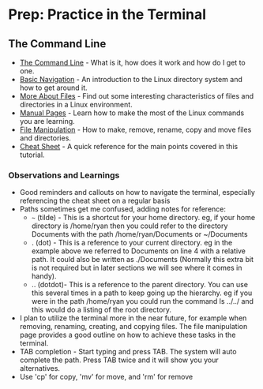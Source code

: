 # Prep: Practice in the Terminal

## The Command Line

- [The Command Line](https://ryanstutorials.net/linuxtutorial/commandline.php) - What is it, how does it work and how do I get to one.
- [Basic Navigation](https://ryanstutorials.net/linuxtutorial/navigation.php) - An introduction to the Linux directory system and how to get around it.
- [More About Files](https://ryanstutorials.net/linuxtutorial/aboutfiles.php) - Find out some interesting characteristics of files and directories in a Linux environment.
- [Manual Pages](https://ryanstutorials.net/linuxtutorial/manual.php) - Learn how to make the most of the Linux commands you are learning.
- [File Manipulation](https://ryanstutorials.net/linuxtutorial/filemanipulation.php) - How to make, remove, rename, copy and move files and directories.
- [Cheat Sheet](https://ryanstutorials.net/linuxtutorial/cheatsheet.php) - A quick reference for the main points covered in this tutorial.

### Observations and Learnings

- Good reminders and callouts on how to navigate the terminal, especially referencing the cheat sheet on a regular basis
- Paths sometimes get me confused, adding notes for reference:
  - `~` (tilde) - This is a shortcut for your home directory. eg, if your home directory is /home/ryan then you could refer to the directory Documents with the path /home/ryan/Documents or ~/Documents
  - . (dot) - This is a reference to your current directory. eg in the example above we referred to Documents on line 4 with a relative path. It could also be written as ./Documents (Normally this extra bit is not required but in later sections we will see where it comes in handy).
  - .. (dotdot)- This is a reference to the parent directory. You can use this several times in a path to keep going up the hierarchy. eg if you were in the path /home/ryan you could run the command ls ../../ and this would do a listing of the root directory.
- I plan to utilize the terminal more in the near future, for example when removing, renaming, creating, and copying files. The file manipulation page provides a good outline on how to achieve these tasks in the terminal.
- TAB completion - Start typing and press TAB. The system will auto complete the path. Press TAB twice and it will show you your alternatives.
- Use 'cp' for copy, 'mv' for move, and 'rm' for remove
